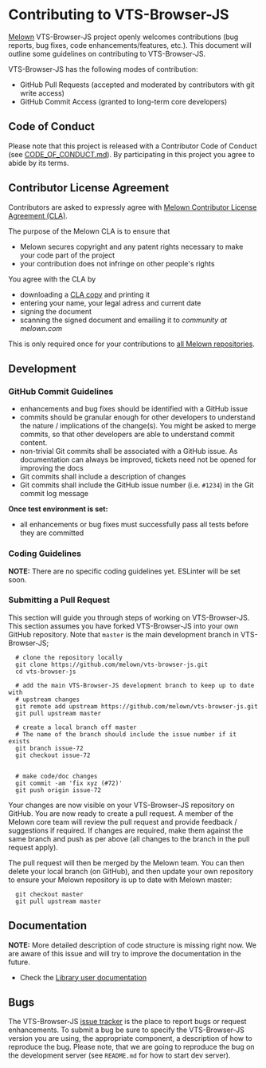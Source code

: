 # Contributing to VTS-Browser-JS

[Melown](http://melown.com) VTS-Browser-JS project openly welcomes
contributions (bug reports, bug fixes, code enhancements/features, etc.).  This
document will outline some guidelines on contributing to VTS-Browser-JS. 

VTS-Browser-JS has the following modes of contribution:

- GitHub Pull Requests (accepted and moderated by contributors with git write access)
- GitHub Commit Access (granted to long-term core developers)

## Code of Conduct

Please note that this project is released with a Contributor Code of Conduct
(see [CODE_OF_CONDUCT.md](CODE_OF_CONDUCT.md)). By
participating in this project you agree to abide by its terms.


## Contributor License Agreement

Contributors are asked to expressly agree with [Melown Contributor License Agreement (CLA)](https://gist.github.com/melown-bookkeeping/400fcb29dae1042c7b36880986d939f8).

The purpose of the Melown CLA is to ensure that

- Melown secures copyright and any patent rights necessary to make your code part of the project
- your contribution does not infringe on other people's rights

You agree with the CLA by

- downloading a [CLA copy](https://melown.github.io/documents/melown-individual-cla-v1.pdf) and printing it
- entering your name, your legal adress and current date
- signing the document
- scanning the signed document and emailing it to *community at melown.com*

This is only required once for your contributions to [all Melown repositories](https://github.com/Melown).

## Development

### GitHub Commit Guidelines

- enhancements and bug fixes should be identified with a GitHub issue
- commits should be granular enough for other developers to understand the
  nature / implications of the change(s). You might be asked to merge commits,
  so that other developers are able to understand commit content.
- non-trivial Git commits shall be associated with a GitHub issue.  As
  documentation can always be improved, tickets need not be opened for improving
  the docs
- Git commits shall include a description of changes
- Git commits shall include the GitHub issue number (i.e. ``#1234``) in the Git
  commit log message

**Once test environment is set:**

- all enhancements or bug fixes must successfully pass all tests
  before they are committed


### Coding Guidelines

**NOTE:** There are no specific coding guidelines yet. ESLinter will be set
soon.

### Submitting a Pull Request

This section will guide you through steps of working on VTS-Browser-JS.  This
section assumes you have forked VTS-Browser-JS into your own GitHub repository.
Note that `master` is the main development branch in VTS-Browser-JS; 
```
  # clone the repository locally
  git clone https://github.com/melown/vts-browser-js.git
  cd vts-browser-js
  
  # add the main VTS-Browser-JS development branch to keep up to date with
  # upstream changes
  git remote add upstream https://github.com/melown/vts-browser-js.git
  git pull upstream master

  # create a local branch off master
  # The name of the branch should include the issue number if it exists
  git branch issue-72
  git checkout issue-72

   
  # make code/doc changes
  git commit -am 'fix xyz (#72)'
  git push origin issue-72

```

Your changes are now visible on your VTS-Browser-JS repository on GitHub.  You
are now ready to create a pull request.  A member of the Melown core team will
review the pull request and provide feedback / suggestions if required.  If
changes are required, make them against the same branch and push as per above
(all changes to the branch in the pull request apply).

The pull request will then be merged by the Melown team.  You can then delete
your local branch (on GitHub), and then update
your own repository to ensure your Melown repository is up to date with Melown
master:

```
  git checkout master
  git pull upstream master
```

## Documentation

**NOTE:** More detailed description of code structure is missing right now. We
are aware of this issue and will try to improve the documentation in the future. 

* Check the [Library user documentation](https://github.com/Melown/vts-browser-js/wiki)

## Bugs

The VTS-Browser-JS [issue tracker](https://github.com/melown/vts-browser-js/issues) is the
place to report bugs or request enhancements. To submit a bug be sure to specify
the VTS-Browser-JS version you are using, the appropriate component, a description of how
to reproduce the bug. Please note, that we are going to reproduce the bug on the
development server (see `README.md` for how to start dev server).

